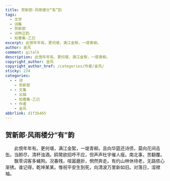 ```yaml
---
title: 贺新郎·风雨楼分“有”韵
tags:
  - 文学
  - 词集
  - 贺新郎
  - 词林正韵
  - 知春集·乙巳
excerpt: 此恨年年有。更何堪，满江金絮，一堤青柳。
author: 金风
comment: gitalk
description: 此恨年年有。更何堪，满江金絮，一堤青柳。
copyright_author: 金风
copyright_author_href: /categories/作者/金风/
sticky: 224
categories:
  - - 词
    - 贺新郎
  - - 文集
    - 云辑
    - 知春集·乙巳
  - - 作者
    - 金风
abbrlink: d1f3b465
---
```

## 贺新郎·风雨楼分“有”韵
&emsp;&emsp;此恨年年有。更何堪，满江金絮，一堤青柳。且向华筵还诗债，莫向花间击缶。当酹尽，清杯浊酒。鸥鹭欲招呼不应，但声声杜宇催人瘦。南北事，苦翻覆。
&emsp;&emsp;飘零词客多蝇狗。况春残，喧嚣磨折，惘然奔走。有约山林休待老，无路侬心渐锈。谁记得，乾坤某某。惟祝平安生到死，向清波万里新如旧。对落日，湿襟袖。